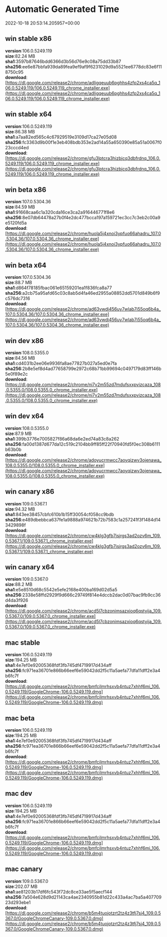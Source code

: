 # Automatic Generated Time
2022-10-18 20:53:14.205957+00:00

## win stable x86
**version**:106.0.5249.119  
**size**:82.24 MB  
**sha1**:3597b87646bdd6366d3b56d76e9c08a75dd33b87  
**sha256**:ee6e87bbfa939da89fea9ef9af9f6231029d9a5521ee6778dc83e6f118750c95  
**download**:[https://dl.google.com/release2/chrome/adligqeuub6pghhs4zfp2xs4ca5q_106.0.5249.119/106.0.5249.119_chrome_installer.exe](https://dl.google.com/release2/chrome/adligqeuub6pghhs4zfp2xs4ca5q_106.0.5249.119/106.0.5249.119_chrome_installer.exe)  

## win stable x64
**version**:106.0.5249.119  
**size**:86.38 MB  
**sha1**:a7aa82ed565c4c67929519e3109d17ca27e05d08  
**sha256**:fc3363d9b00f1e3eb408bdb353e2ad14a55a650390e85a51a0067f023cccd4ed  
**download**:[https://dl.google.com/release2/chrome/gfu3lptcra3hizbjcq3dbfrdnq_106.0.5249.119/106.0.5249.119_chrome_installer.exe](https://dl.google.com/release2/chrome/gfu3lptcra3hizbjcq3dbfrdnq_106.0.5249.119/106.0.5249.119_chrome_installer.exe)  

## win beta x86
**version**:107.0.5304.36  
**size**:84.59 MB  
**sha1**:91668caa6c1a320cda16ce3ca2a916446771f8e6  
**sha256**:8e07db64478a27b0f4e2dc477bcca197a159721ec3cc7c3eb2c00a9e5120fd5a  
**download**:[https://dl.google.com/release2/chrome/huola5j4xnoi3ypfuo66ahadru_107.0.5304.36/107.0.5304.36_chrome_installer.exe](https://dl.google.com/release2/chrome/huola5j4xnoi3ypfuo66ahadru_107.0.5304.36/107.0.5304.36_chrome_installer.exe)  

## win beta x64
**version**:107.0.5304.36  
**size**:88.7 MB  
**sha1**:d864f78185fbac061e65159201ea1f836fca8a77  
**sha256**:a2cb75a95afd65c03c8ab5d4fa46ed2955a08852dd5701d849b6f9c576dc7316  
**download**:[https://dl.google.com/release2/chrome/ad63vwdi456uy7wlab7i55oq6b4a_107.0.5304.36/107.0.5304.36_chrome_installer.exe](https://dl.google.com/release2/chrome/ad63vwdi456uy7wlab7i55oq6b4a_107.0.5304.36/107.0.5304.36_chrome_installer.exe)  

## win dev x86
**version**:108.0.5355.0  
**size**:84.56 MB  
**sha1**:cd4031b2ee06e9936fa8ae77827b027a5ed0e7fa  
**sha256**:2b8e5ef8d4ad77658799e2972c68b71bb99694c0497179d83ff146b5e0f89e2c  
**download**:[https://dl.google.com/release2/chrome/ni7v2m55zd7mdufsxxpvizcaza_108.0.5355.0/108.0.5355.0_chrome_installer.exe](https://dl.google.com/release2/chrome/ni7v2m55zd7mdufsxxpvizcaza_108.0.5355.0/108.0.5355.0_chrome_installer.exe)  

## win dev x64
**version**:108.0.5355.0  
**size**:87.9 MB  
**sha1**:399b3776e7005827f86a68da6e2ed74a83c8a262  
**sha256**:fa00d1387d677da12c519c2104bb9ff85ff22f70940fd5f0ec308b6111b63b0b  
**download**:[https://dl.google.com/release2/chrome/adoyucrmwcc7aoyqizwv3ojenawa_108.0.5355.0/108.0.5355.0_chrome_installer.exe](https://dl.google.com/release2/chrome/adoyucrmwcc7aoyqizwv3ojenawa_108.0.5355.0/108.0.5355.0_chrome_installer.exe)  

## win canary x86
**version**:109.0.5367.1  
**size**:94.32 MB  
**sha1**:843ee38457cbfc610b1b15ff30054cf058cc9bdb  
**sha256**:e489dbebbca637fe1a9888a974621b72b7583c1a257241f3f1484d143429898f  
**download**:[https://dl.google.com/release2/chrome/cw4klg3gfb7jsjrgs3ad2ozv6m_109.0.5367.1/109.0.5367.1_chrome_installer.exe](https://dl.google.com/release2/chrome/cw4klg3gfb7jsjrgs3ad2ozv6m_109.0.5367.1/109.0.5367.1_chrome_installer.exe)  

## win canary x64
**version**:109.0.5367.0  
**size**:88.2 MB  
**sha1**:e5e8510d68c5542e5efe2168e400ba169d02d5a5  
**sha256**:2338e58ffd2929f9d666c29749f814e4dccb2dac0d07bac9fb9cc36d4da3f926  
**download**:[https://dl.google.com/release2/chrome/acd5l7cbzonimsazxioq6qstyija_109.0.5367.0/109.0.5367.0_chrome_installer.exe](https://dl.google.com/release2/chrome/acd5l7cbzonimsazxioq6qstyija_109.0.5367.0/109.0.5367.0_chrome_installer.exe)  

## mac stable
**version**:106.0.5249.119  
**size**:194.25 MB  
**sha1**:4e7ef0e92005368fdf3fb745df4719917d434aff  
**sha256**:fc971ea36701e866b66eef6e59042dd2f5c11a5aefa77dfa11dff2e3a4b6fc7f  
**download**:[https://dl.google.com/release2/chrome/bmfcilmrhsxvb4ntuz7xhhf6mi_106.0.5249.119/GoogleChrome-106.0.5249.119.dmg](https://dl.google.com/release2/chrome/bmfcilmrhsxvb4ntuz7xhhf6mi_106.0.5249.119/GoogleChrome-106.0.5249.119.dmg)  

## mac beta
**version**:106.0.5249.119  
**size**:194.25 MB  
**sha1**:4e7ef0e92005368fdf3fb745df4719917d434aff  
**sha256**:fc971ea36701e866b66eef6e59042dd2f5c11a5aefa77dfa11dff2e3a4b6fc7f  
**download**:[https://dl.google.com/release2/chrome/bmfcilmrhsxvb4ntuz7xhhf6mi_106.0.5249.119/GoogleChrome-106.0.5249.119.dmg](https://dl.google.com/release2/chrome/bmfcilmrhsxvb4ntuz7xhhf6mi_106.0.5249.119/GoogleChrome-106.0.5249.119.dmg)  

## mac dev
**version**:106.0.5249.119  
**size**:194.25 MB  
**sha1**:4e7ef0e92005368fdf3fb745df4719917d434aff  
**sha256**:fc971ea36701e866b66eef6e59042dd2f5c11a5aefa77dfa11dff2e3a4b6fc7f  
**download**:[https://dl.google.com/release2/chrome/bmfcilmrhsxvb4ntuz7xhhf6mi_106.0.5249.119/GoogleChrome-106.0.5249.119.dmg](https://dl.google.com/release2/chrome/bmfcilmrhsxvb4ntuz7xhhf6mi_106.0.5249.119/GoogleChrome-106.0.5249.119.dmg)  

## mac canary
**version**:109.0.5367.0  
**size**:202.07 MB  
**sha1**:ae81203b17df6fc543f72dc8ce33ae5f5aecf144  
**sha256**:7a504e628d9d21143ca4ae2340955b81d22c433a4ac7ba5a40770923d293ebe1  
**download**:[https://dl.google.com/release2/chrome/b5m4tuojotzrt2tz4z3tfj7sj4_109.0.5367.0/GoogleChromeCanary-109.0.5367.0.dmg](https://dl.google.com/release2/chrome/b5m4tuojotzrt2tz4z3tfj7sj4_109.0.5367.0/GoogleChromeCanary-109.0.5367.0.dmg)  

